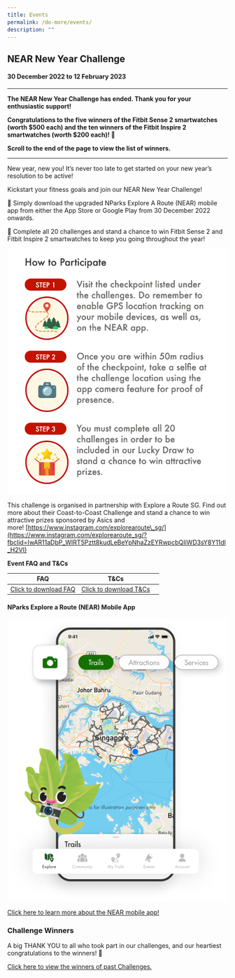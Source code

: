 ```yaml
---
title: Events
permalink: /do-more/events/
description: ""
---
```

## **NEAR New Year Challenge**

#### 30 December 2022 to 12 February 2023

---

**The NEAR New Year Challenge has ended. Thank you for your enthusiastic support!**

**Congratulations to the five winners of the Fitbit Sense 2 smartwatches (worth $500 each) and the ten winners of the Fitbit Inspire 2 smartwatches (worth $200 each)! 🎉** 

**Scroll to the end of the page to view the list of winners.**

---

New year, new you! It’s never too late to get started on your new year’s resolution to be active!

Kickstart your fitness goals and join our NEAR New Year Challenge! 

🍃  Simply download the upgraded NParks Explore A Route (NEAR) mobile app from either the App Store or Google Play from 30 December 2022 onwards. 

🍃 Complete all 20 challenges and stand a chance to win Fitbit Sense 2 and Fitbit Inspire 2 smartwatches to keep you going throughout the year!

![How to participate](/images/New%20Year%20Challenge%20How%20to%20Participate_crop.png)

This challenge is organised in partnership with Explore a Route SG. Find out more about their Coast-to-Coast Challenge and stand a chance to win attractive prizes sponsored by Asics and more! [https://www.instagram.com/explorearoute\_sg/](https://www.instagram.com/explorearoute_sg/?fbclid=IwAR11aDbP_WIRT5Pztt8kudLeBeYpNhaZzEYRwpcbQIiWD3sY8Y11dl_H2VI)

**Event FAQ and T&Cs**

| FAQ       | T&Cs | |
| -------- | -------- | -------- |
| [Click to download FAQ](/files/FAQs%20-%20NEAR%20New%20Year%20Challenge%2016%20Dec%202022%20to%2031%20Jan%202023.pdf)     | [Click to download T&Cs](/files/TC%20-%20NEAR%20New%20Year%20Challenge%2016%20Dec%202022%20to%2031%20Jan%202023.pdf)     |   |


#### NParks Explore a Route (NEAR) Mobile App

![NEAR Mobile App](/images/Cover%20Image.png)

 [Click here to learn more about the NEAR mobile app!](https://near.nparks.gov.sg/) 

### Challenge Winners

A big THANK YOU to all who took part in our challenges, and our heartiest congratulations to the winners! 🥳

[Click here to view the winners of past Challenges.](/files/C2C%20Challenge%20Announcements%20(2023).pdf)